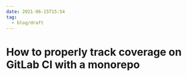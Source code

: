 ```yaml
---
date: 2021-06-15T15:54
tag:
  - blog/draft
---
```


# How to properly track coverage on GitLab CI with a monorepo

